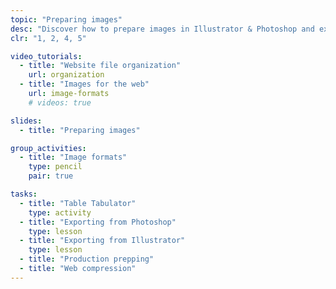 ```yaml
---
topic: "Preparing images"
desc: "Discover how to prepare images in Illustrator & Photoshop and export them properly for the web."
clr: "1, 2, 4, 5"

video_tutorials:
  - title: "Website file organization"
    url: organization
  - title: "Images for the web"
    url: image-formats
    # videos: true

slides:
  - title: "Preparing images"

group_activities:
  - title: "Image formats"
    type: pencil
    pair: true

tasks:
  - title: "Table Tabulator"
    type: activity
  - title: "Exporting from Photoshop"
    type: lesson
  - title: "Exporting from Illustrator"
    type: lesson
  - title: "Production prepping"
  - title: "Web compression"
---
```

